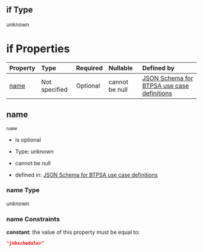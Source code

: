 ## if Type

unknown

# if Properties

| Property      | Type          | Required | Nullable       | Defined by                                                                                                                                                                                                        |
| :------------ | :------------ | :------- | :------------- | :---------------------------------------------------------------------------------------------------------------------------------------------------------------------------------------------------------------- |
| [name](#name) | Not specified | Optional | cannot be null | [JSON Schema for BTPSA use case definitions](btpsa-usecase-properties-services-items-allof-1-then-allof-57-if-properties-name.md "undefined#/properties/services/items/allOf/1/then/allOf/57/if/properties/name") |

## name



`name`

*   is optional

*   Type: unknown

*   cannot be null

*   defined in: [JSON Schema for BTPSA use case definitions](btpsa-usecase-properties-services-items-allof-1-then-allof-57-if-properties-name.md "undefined#/properties/services/items/allOf/1/then/allOf/57/if/properties/name")

### name Type

unknown

### name Constraints

**constant**: the value of this property must be equal to:

```json
"jobscheduler"
```
